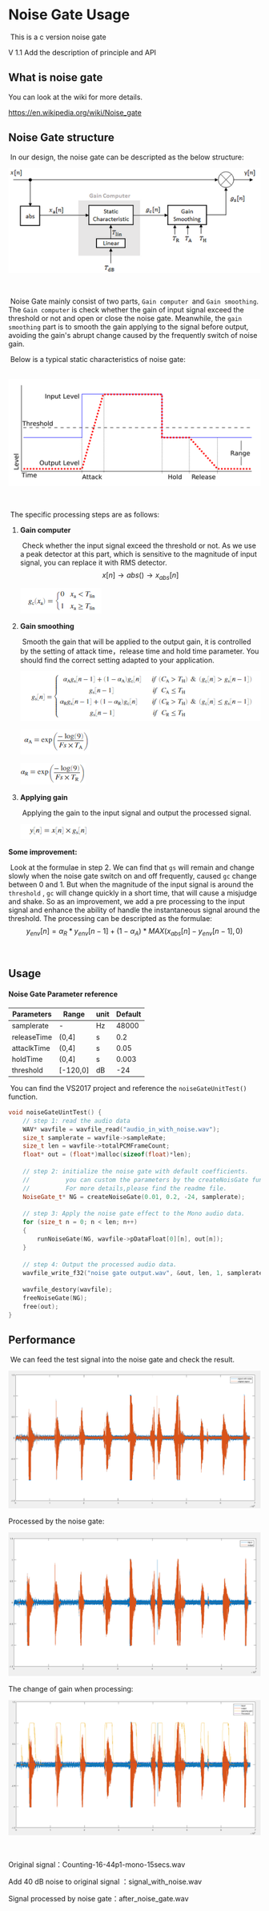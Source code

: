# Noise Gate Usage

​	This is a c version noise gate

V 1.1	Add the description of principle and  API



## What is noise gate

You can look at the wiki for more details.

https://en.wikipedia.org/wiki/Noise_gate



## Noise Gate structure

​	In our design, the noise gate can be descripted as the below structure:

![1528947189690](./assets/1528947189690.png)

​	

​	Noise Gate mainly consist of two parts, `Gain computer `and `Gain smoothing`. The `Gain computer` is check whether the gain of input signal exceed the threshold or not and open or close the noise gate. Meanwhile, the `gain smoothing` part is to smooth the gain applying to the signal before output, avoiding the gain's abrupt change caused by the frequently switch of noise gain.

​	Below is a typical  static characteristics of noise gate:

​						![noise_gate_attack_hold_release](./assets/clip_image001.png) 

​	

​	The specific processing steps are as follows:

1. **Gain computer**

   ​	Check whether the input signal exceed the threshold or not. As we use a peak detector at this part, which is sensitive to the magnitude of input signal, you can replace it with RMS detector.
   $$
   x[n] \rightarrow abs() \rightarrow x_{abs}[n]
   $$
   

   ![1528956359699](./assets/1528956359699.png)

2. **Gain smoothing**

   ​	Smooth the gain that will be applied to the output gain, it is controlled by the setting of attack time，release time and hold time parameter. You should find the correct setting adapted to your application.

   ![1528956445543](./assets/1528956445543.png)

   ![1528956467249](./assets/1528956467249.png)

   ![1528956479151](./assets/1528956479151.png)

3. **Applying gain**

   ​	Applying the gain to the input signal and output the processed signal.

   ![1528956508029](./assets/1528956508029.png)

**Some improvement:**

​	Look at the formulae in step 2. We can find that `gs` will remain and change slowly when the noise gate switch on and off frequently, caused `gc` change between 0 and 1. But when the magnitude of the input signal is around the `threshold` , `gc` will change quickly in a short time, that will cause a misjudge and shake. So as an improvement, we add a pre processing to the input signal and enhance the ability of handle the instantaneous signal around the threshold. The processing can be descripted as the formulae:
$$
y_{env}[n] = \alpha_R*y_{env}[n-1]+(1-\alpha_A)*MAX(x_{abs}[n]-y_{env}[n-1],0)
$$

​	

## Usage

#### Noise Gate Parameter reference

| Parameters  | Range    | unit | Default |
| ----------- | -------- | ---- | ------- |
| samplerate  | -        | Hz   | 48000   |
| releaseTime | (0,4]    | s    | 0.2     |
| attaclkTime | (0,4]    | s    | 0.05    |
| holdTime    | (0,4]    | s    | 0.003   |
| threshold   | [-120,0] | dB   | -24     |

​	You can find the VS2017 project and reference the `noiseGateUnitTest()` function. 

```C++
void noiseGateUintTest() {
	// step 1: read the audio data
	WAV* wavfile = wavfile_read("audio_in_with_noise.wav");
	size_t samplerate = wavfile->sampleRate;
	size_t len = wavfile->totalPCMFrameCount;
	float* out = (float*)malloc(sizeof(float)*len);

	// step 2: initialize the noise gate with default coefficients.
	//			you can custom the parameters by the createNoisGate function.
	//			For more details,please find the readme file.
	NoiseGate_t* NG = createNoiseGate(0.01, 0.2, -24, samplerate);

	// step 3: Apply the noise gate effect to the Mono audio data.
	for (size_t n = 0; n < len; n++)
	{
		runNoiseGate(NG, wavfile->pDataFloat[0][n], out[n]);
	}

	// step 4: Output the processed audio data.
	wavfile_write_f32("noise gate output.wav", &out, len, 1, samplerate);

	wavfile_destory(wavfile);
	freeNoiseGate(NG);
	free(out);
}
```

## Performance

​	We can feed the test signal into the noise gate and check the result.





![1529035648167](./assets/1529035648167.png)



Processed by the noise gate:

![1529035694573](./assets/1529035694573.png)



The change of gain when processing:

![1529035744065](./assets/1529035744065.png)

​	

Original signal：Counting-16-44p1-mono-15secs.wav

Add 40 dB noise to original signal ：signal_with_noise.wav

Signal processed by noise gate：after_noise_gate.wav





